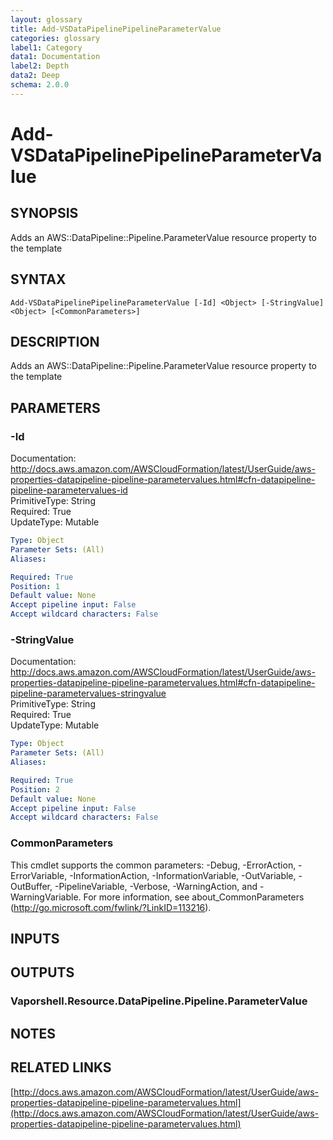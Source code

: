 ```yaml
---
layout: glossary
title: Add-VSDataPipelinePipelineParameterValue
categories: glossary
label1: Category
data1: Documentation
label2: Depth
data2: Deep
schema: 2.0.0
---
```


# Add-VSDataPipelinePipelineParameterValue

## SYNOPSIS
Adds an AWS::DataPipeline::Pipeline.ParameterValue resource property to the template

## SYNTAX

```
Add-VSDataPipelinePipelineParameterValue [-Id] <Object> [-StringValue] <Object> [<CommonParameters>]
```

## DESCRIPTION
Adds an AWS::DataPipeline::Pipeline.ParameterValue resource property to the template

## PARAMETERS

### -Id
Documentation: http://docs.aws.amazon.com/AWSCloudFormation/latest/UserGuide/aws-properties-datapipeline-pipeline-parametervalues.html#cfn-datapipeline-pipeline-parametervalues-id    
PrimitiveType: String    
Required: True    
UpdateType: Mutable

```yaml
Type: Object
Parameter Sets: (All)
Aliases:

Required: True
Position: 1
Default value: None
Accept pipeline input: False
Accept wildcard characters: False
```

### -StringValue
Documentation: http://docs.aws.amazon.com/AWSCloudFormation/latest/UserGuide/aws-properties-datapipeline-pipeline-parametervalues.html#cfn-datapipeline-pipeline-parametervalues-stringvalue    
PrimitiveType: String    
Required: True    
UpdateType: Mutable

```yaml
Type: Object
Parameter Sets: (All)
Aliases:

Required: True
Position: 2
Default value: None
Accept pipeline input: False
Accept wildcard characters: False
```

### CommonParameters
This cmdlet supports the common parameters: -Debug, -ErrorAction, -ErrorVariable, -InformationAction, -InformationVariable, -OutVariable, -OutBuffer, -PipelineVariable, -Verbose, -WarningAction, and -WarningVariable.
For more information, see about_CommonParameters (http://go.microsoft.com/fwlink/?LinkID=113216).

## INPUTS

## OUTPUTS

### Vaporshell.Resource.DataPipeline.Pipeline.ParameterValue

## NOTES

## RELATED LINKS

[http://docs.aws.amazon.com/AWSCloudFormation/latest/UserGuide/aws-properties-datapipeline-pipeline-parametervalues.html](http://docs.aws.amazon.com/AWSCloudFormation/latest/UserGuide/aws-properties-datapipeline-pipeline-parametervalues.html)

